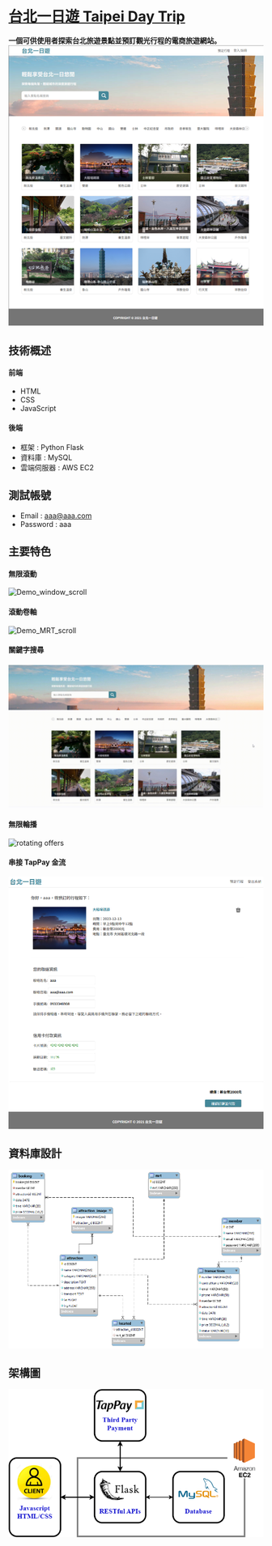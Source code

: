 # [台北一日遊 Taipei Day Trip](https://taipei-day-trip.robbieliu.com/)
**一個可供使用者探索台北旅遊景點並預訂觀光行程的電商旅遊網站。**  
![index-overview](https://github.com/Robbie84625/taipei-day-trip/blob/main/taipei-day-trip/static/image/README/taipeiDayTrip.drawio.svg)
## 技術概述
#### 前端
- HTML
- CSS
- JavaScript
#### 後端
- 框架 : Python Flask
- 資料庫 : MySQL
- 雲端伺服器 : AWS EC2
## 測試帳號
- Email : aaa@aaa.com
- Password : aaa
## 主要特色
#### 無限滾動
![Demo_window_scroll](https://github.com/Robbie84625/taipei-day-trip/blob/main/taipei-day-trip/static/image/README/4f6138e4-cdac-45e0-91f4-1ae01cb497f0.gif?raw=true)
#### 滾動卷軸
![Demo_MRT_scroll](https://github.com/Robbie84625/taipei-day-trip/blob/main/taipei-day-trip/static/image/README/fbe669d0-eecf-492a-b1e6-14f20af51240.gif?raw=true)
#### 關鍵字搜尋
![keyword search](https://github.com/Robbie84625/taipei-day-trip/blob/main/taipei-day-trip/static/image/README/134b757c-d927-442e-aa5e-5e891138e8dc.gif?raw=true)
#### 無限輪播
![rotating offers](https://github.com/Robbie84625/taipei-day-trip/blob/main/taipei-day-trip/static/image/README/c63b1350-d548-41a7-991b-a1dfdb221e75.gif?raw=true)
#### 串接 TapPay 金流
![TapPay](https://github.com/Robbie84625/taipei-day-trip/blob/main/taipei-day-trip/static/image/README/taypay.PNG?raw=true)
## 資料庫設計
![Database ERD](https://github.com/Robbie84625/taipei-day-trip/blob/main/taipei-day-trip/static/image/README/taipeiDayTrip_ERD.png?raw=true)
## 架構圖
<p align="center">
  <img src="https://github.com/Robbie84625/taipei-day-trip/blob/main/taipei-day-trip/static/image/README/%E5%8F%B0%E5%8C%97%E4%B8%80%E6%97%A5%E9%81%8A%E6%9E%B6%E6%A7%8B%E5%9C%96.png?raw=true" alt="Architecture">
</p>


